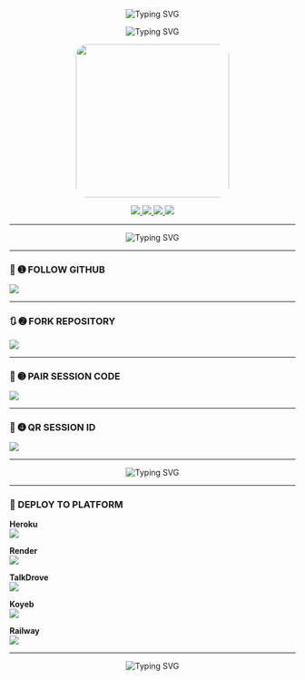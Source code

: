 <p align="center">
  <img src="https://readme-typing-svg.demolab.com?font=Orbitron&size=45&pause=1000&color=00BFFF&center=true&vCenter=true&width=1000&lines=🚀+B.M.B-XMD+🚀" alt="Typing SVG" />
</p>

<p align="center">
  <img src="https://readme-typing-svg.demolab.com?font=Orbitron&size=45&pause=1000&color=FF0000&center=true&vCenter=true&width=1000&lines=🔥+WELCOME+TO+B.M.B-XMD+DEPLOY+SYSTEM+🔥" alt="Typing SVG" />
</p>

<p align="center">
  <img src="https://files.catbox.moe/ik2vqs.jpg" width="270" style="border-radius: 20px;" />
</p>

<p align="center">
  <a href="https://github.com/bmb200?tab=followers">
    <img src="https://img.shields.io/github/followers/bmb200?label=FOLLOWERS&style=for-the-badge&logo=github&color=blueviolet"/>
  </a>
  <a href="https://github.com/bmb200/B.M.B-XMD-V2/stargazers">
    <img src="https://img.shields.io/github/stars/bmb200/B.M.B-XMD-V2?style=for-the-badge&color=yellow&logo=github"/>
  </a>
  <a href="https://github.com/bmb200/B.M.B-XMD-V2/fork">
    <img src="https://img.shields.io/github/forks/bmb200/B.M.B-XMD-V2?style=for-the-badge&color=orange&logo=github"/>
  </a>
  <a href="https://github.com/bmb200/B.M.B-XMD-V2/watchers">
    <img src="https://img.shields.io/github/watchers/bmb200/B.M.B-XMD-V2?label=WATCHING&style=for-the-badge&color=ff69b4&logo=github"/>
  </a>
</p>

---

<p align="center">
  <img src="https://readme-typing-svg.demolab.com?font=Rajdhani&size=35&pause=1000&color=F700FF&center=true&vCenter=true&width=1000&lines=✨+EASY+DEPLOYMENT+STEPS+✨" alt="Typing SVG" />
</p>

---

### 🔰 ➊ FOLLOW GITHUB

[![](https://img.shields.io/badge/➕_FOLLOW_NOVA-XMD-orange?style=for-the-badge&logo=github)](https://github.com/novaxmd)

---

### 🔃 ➋ FORK REPOSITORY

[![](https://img.shields.io/badge/🔁_FORK_THIS_REPO-FF4500?style=for-the-badge&logo=github)](https://github.com/bmb200/B.M.B-XMD-V2/fork)

---

### 🔐 ➌ PAIR SESSION CODE

[![](https://img.shields.io/badge/🔐_PAIR_CODE_SESSION-8A2BE2?style=for-the-badge&logo=codepen)](https://session-bmb-code.onrender.com/)

---

### 📸 ➍ QR SESSION ID

[![](https://img.shields.io/badge/📷_SCAN_QR_SESSION-FF00FF?style=for-the-badge&logo=codepen)](https://session-bmb-code.onrender.com/pair)

---

<p align="center">
  <img src="https://readme-typing-svg.demolab.com?font=Black+Ops+One&size=40&pause=1200&color=FF0000&center=true&vCenter=true&width=1000&lines=🔥+THE+DEPLOYMENT+SITE+IS+NOW+DEPLOYED+🔥" alt="Typing SVG" />
</p>

---

### 🚀 DEPLOY TO PLATFORM

**Heroku**  
[![](https://img.shields.io/badge/🚀_DEPLOY_ON_HEROKU-6971FF?style=for-the-badge&logo=heroku&logoColor=white)](https://dashboard.heroku.com/new?template=https://github.com/novaxmd/NOVA-XMD/tree/main)

**Render**  
[![](https://img.shields.io/badge/🚀_DEPLOY_ON_RENDER-black?style=for-the-badge&logo=render)](https://dashboard.render.com/web/new)

**TalkDrove**  
[![](https://img.shields.io/badge/📤_TALKDROVE_DEPLOY-FF004D?style=for-the-badge&logo=telegram)](https://talkdrove.com/share-bot/11)

**Koyeb**  
[![](https://img.shields.io/badge/⚙️_DEPLOY_ON_KOYEB-FF009D?style=for-the-badge&logo=koyeb)](https://app.koyeb.com)

**Railway**  
[![](https://img.shields.io/badge/🚄_DEPLOY_ON_RAILWAY-orange?style=for-the-badge&logo=railway&logoColor=white)](https://railway.app/new)

---

<p align="center">
  <img src="https://readme-typing-svg.demolab.com?font=Rubik+Glitch&size=40&pause=1200&color=F700FF&center=true&vCenter=true&width=1000&lines=🌟+THANKS+FOR+USING+B.M.B-XMD+🌟" alt="Typing SVG" />
</p>
